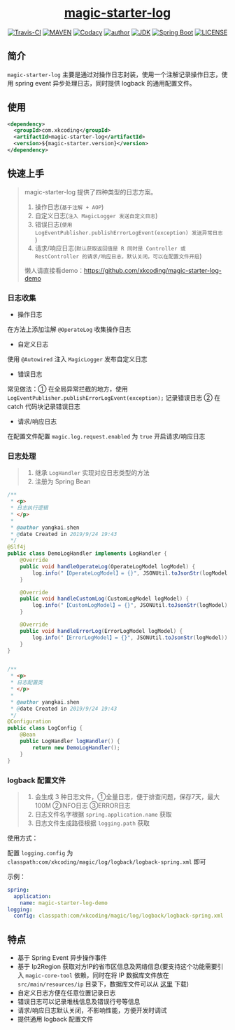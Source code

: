 <h1 align="center"><a href="https://github.com/xkcoding/magic-starter/magic-starter-log" target="_blank">magic-starter-log</a></h1>
<p align="center">
<a href="https://travis-ci.com/xkcoding/magic-starter" target="_blank"><img alt="Travis-CI" src="https://travis-ci.com/xkcoding/magic-starter.svg?branch=master"/></a>
  <a href="https://search.maven.org/artifact/com.xkcoding/magic-starter-log" target="_blank"><img alt="MAVEN" src="https://img.shields.io/maven-central/v/com.xkcoding/magic-starter-log.svg?color=brightgreen&label=Maven%20Central"></a>
  <a href="https://www.codacy.com/manual/xkcoding/magic-starter?utm_source=github.com&amp;utm_medium=referral&amp;utm_content=xkcoding/magic-starter&amp;utm_campaign=Badge_Grade" target="_blank"><img alt="Codacy" src="https://api.codacy.com/project/badge/Grade/6b998c3a533e451690b4164ab1acd164"/></a>
  <a href="https://xkcoding.com" target="_blank"><img alt="author" src="https://img.shields.io/badge/author-Yangkai.Shen-blue.svg"/></a>
  <a href="https://www.oracle.com/technetwork/java/javase/downloads/index.html" target="_blank"><img alt="JDK" src="https://img.shields.io/badge/JDK-1.8.0_162-orange.svg"/></a>
  <a href="https://docs.spring.io/spring-boot/docs/2.1.8.RELEASE/reference/html/" target="_blank"><img alt="Spring Boot" src="https://img.shields.io/badge/Spring Boot-2.1.8.RELEASE-brightgreen.svg"/></a>
  <a href="https://github.com/xkcoding/magic-starter/blob/master/LICENSE" target="_blank"><img alt="LICENSE" src="https://img.shields.io/github/license/xkcoding/magic-starter.svg"/></a>
</p>

## 简介

`magic-starter-log` 主要是通过对操作日志封装，使用一个注解记录操作日志，使用 spring event 异步处理日志，同时提供 logback 的通用配置文件。

## 使用

```xml
<dependency>
  <groupId>com.xkcoding</groupId>
  <artifactId>magic-starter-log</artifactId>
  <version>${magic-starter.version}</version>
</dependency>
```

## 快速上手

> magic-starter-log 提供了四种类型的日志方案。
>
> 1. 操作日志(`基于注解 + AOP`)
> 2. 自定义日志(`注入 MagicLogger 发送自定义日志`)
> 3. 错误日志(`使用 LogEventPublisher.publishErrorLogEvent(exception) 发送异常日志 `)
> 4. 请求/响应日志(`默认获取返回值是 R 同时是 Controller 或 RestController 的请求/响应日志，默认关闭，可以在配置文件开启`)
>
> 懒人请直接看demo：https://github.com/xkcoding/magic-starter-log-demo

### 日志收集

- 操作日志

在方法上添加注解 `@OperateLog` 收集操作日志

- 自定义日志

使用 `@Autowired` 注入 `MagicLogger` 发布自定义日志

- 错误日志

常见做法：① 在全局异常拦截的地方，使用 `LogEventPublisher.publishErrorLogEvent(exception);` 记录错误日志 ② 在 catch 代码块记录错误日志

- 请求/响应日志

在配置文件配置 `magic.log.request.enabled` 为 `true` 开启请求/响应日志

### 日志处理

> 1. 继承 `LogHandler` 实现对应日志类型的方法
> 2. 注册为 Spring Bean

```java
/**
 * <p>
 * 日志执行逻辑
 * </p>
 *
 * @author yangkai.shen
 * @date Created in 2019/9/24 19:43
 */
@Slf4j
public class DemoLogHandler implements LogHandler {
    @Override
    public void handleOperateLog(OperateLogModel logModel) {
        log.info("【OperateLogModel】= {}", JSONUtil.toJsonStr(logModel));
    }

    @Override
    public void handleCustomLog(CustomLogModel logModel) {
        log.info("【CustomLogModel】= {}", JSONUtil.toJsonStr(logModel));
    }

    @Override
    public void handleErrorLog(ErrorLogModel logModel) {
        log.info("【ErrorLogModel】= {}", JSONUtil.toJsonStr(logModel));
    }
}


/**
 * <p>
 * 日志配置类
 * </p>
 *
 * @author yangkai.shen
 * @date Created in 2019/9/24 19:43
 */
@Configuration
public class LogConfig {
    @Bean
    public LogHandler logHandler() {
        return new DemoLogHandler();
    }
}
```

### logback 配置文件

> 1. 会生成 3 种日志文件，①全量日志，便于排查问题，保存7天，最大100M ②INFO日志 ③ERROR日志
> 2. 日志文件名字根据 `spring.application.name` 获取
> 3. 日志文件生成路径根据 `logging.path` 获取

使用方式：

配置 `logging.config` 为 `classpath:com/xkcoding/magic/log/logback/logback-spring.xml` 即可

示例：

```yaml
spring:
  application:
    name: magic-starter-log-demo
logging:
  config: classpath:com/xkcoding/magic/log/logback/logback-spring.xml
```

## 特点

- 基于 Spring Event 异步操作事件
- 基于 Ip2Region 获取对方IP的省市区信息及网络信息(要支持这个功能需要引入 `magic-core-tool` 依赖，同时在将 IP 数据库文件放在 `src/main/resources/ip` 目录下，数据库文件可以从 [这里](https://github.com/xkcoding/magic-starter/tree/master/magic-core-tool/src/main/resources/ip/ip2region.db) 下载)
- 自定义日志方便在任意位置记录日志
- 错误日志可以记录堆栈信息及错误行号等信息
- 请求/响应日志默认关闭，不影响性能，方便开发时调试
- 提供通用 logback 配置文件